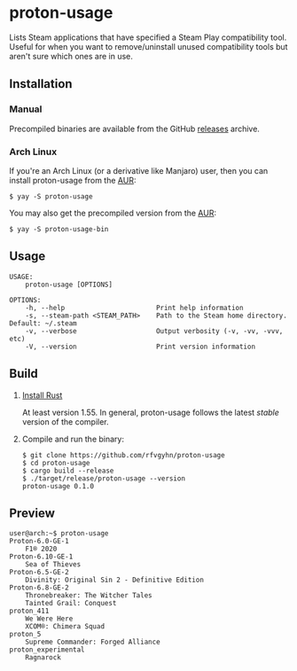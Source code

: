 # proton-usage
Lists Steam applications that have specified a Steam Play compatibility tool.
Useful for when you want to remove/uninstall unused compatibility tools
but aren't sure which ones are in use.

## Installation

### Manual
Precompiled binaries are available from the GitHub [releases] archive.

### Arch Linux
If you're an Arch Linux (or a derivative like Manjaro) user, then you can install proton-usage from the [AUR]:
```
$ yay -S proton-usage
```

You may also get the precompiled version from the [AUR][aur-bin]:
```
$ yay -S proton-usage-bin
```

## Usage
```
USAGE:
    proton-usage [OPTIONS]

OPTIONS:
    -h, --help                       Print help information
    -s, --steam-path <STEAM_PATH>    Path to the Steam home directory. Default: ~/.steam
    -v, --verbose                    Output verbosity (-v, -vv, -vvv, etc)
    -V, --version                    Print version information
```

## Build
1. [Install Rust]
    
    At least version 1.55. In general, proton-usage follows the latest _stable_ version of the compiler.
2. Compile and run the binary:
    ```
    $ git clone https://github.com/rfvgyhn/proton-usage
    $ cd proton-usage
    $ cargo build --release
    $ ./target/release/proton-usage --version
    proton-usage 0.1.0
    ```

## Preview
```
user@arch:~$ proton-usage
Proton-6.0-GE-1
    F1® 2020
Proton-6.10-GE-1
    Sea of Thieves
Proton-6.5-GE-2
    Divinity: Original Sin 2 - Definitive Edition
Proton-6.8-GE-2
    Thronebreaker: The Witcher Tales
    Tainted Grail: Conquest
proton_411
    We Were Here
    XCOM®: Chimera Squad
proton_5
    Supreme Commander: Forged Alliance
proton_experimental
    Ragnarock
```

[releases]:https://github.com/rfvgyhn/proton-usage/releases
[AUR]: https://aur.archlinux.org/packages/proton-usage/
[aur-bin]: https://aur.archlinux.org/packages/proton-usage-bin/
[install rust]: https://www.rust-lang.org/tools/install